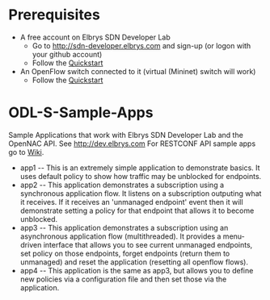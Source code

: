 # Prerequisites
   - A free account on Elbrys SDN Developer Lab 
       - Go to http://sdn-developer.elbrys.com and sign-up (or logon with your github account)
       - Follow the [Quickstart](https://github.com/Elbrys/SDN-Developer-Lab/wiki)
   - An OpenFlow switch connected to it (virtual (Mininet) switch will work)
       - Follow the [Quickstart](https://github.com/Elbrys/SDN-Developer-Lab/wiki)

# ODL-S-Sample-Apps
Sample Applications that work with Elbrys SDN Developer Lab and the OpenNAC API.  See http://dev.elbrys.com   For RESTCONF API sample apps go to [Wiki](https://github.com/Elbrys/SDN-Developer-Lab/wiki).

* app1 -- This is an extremely simple application to demonstrate basics.  It uses default policy to show how traffic may be unblocked for endpoints.
* app2 -- This application demonstrates a subscription using a synchronous application flow.  It listens on a subscription outputing what it receives.  If it receives an 'unmanaged endpoint' event then it will demonstrate setting a policy for that endpoint that allows it to become unblocked.
* app3 -- This application demonstrates a subscription  using an asynchronous application flow (multithreaded).  It provides a menu-driven interface that allows you to see current unmanaged endpoints, set policy on those endpoints, forget endpoints (return them to unmanaged) and reset the application (resetting all openflow flows).
* app4 -- This application is the same as app3, but allows you to define new policies via a configuration file and then set those via the application.
